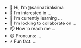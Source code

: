 - 👋 Hi, I’m @sarinaziraksima
- 👀 I’m interested in ...
- 🌱 I’m currently learning ...
- 💞️ I’m looking to collaborate on ...
- 📫 How to reach me ...
- 😄 Pronouns: ...
- ⚡ Fun fact: ...


<!DOCTYPE html>
<html>
<head>
<style>


  .circle {
    position: absolute;
    width: 20px;
    height: 20px;
    border-radius: 100%;
    background-color: turquoise;
    animation: move-the-circle 1s infinite;
    transform-origin: center center;
  }
  
  @for $num from 1 through 8 {
    .circle:nth-child(#{$num}) {
      left: ($num - 1) * 30px;
      animation-delay: $num * .1s;
    }
  }
  



</style>
</head>
<body>
<!-- HTML -->
<div class="animation-wrapper">
  <div class="circle"></div>
  <div class="circle"></div>
  <div class="circle"></div>
  <div class="circle"></div>
  <div class="circle"></div>
  <div class="circle"></div>
  <div class="circle"></div>
  <div class="circle"></div>
</div>


</body>
</html>



<!---

--->
